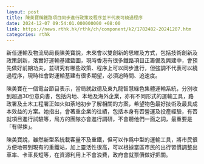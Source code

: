 ```yaml
---
layout: post
title: 陳美寶稱鐵路項目同步進行政策及程序並不代表可繞過程序
date: 2024-12-07 09:54:01.000000000 +08:00
link: https://news.rthk.hk/rthk/ch/component/k2/1782482-20241207.htm
categories: rthk
---
```


新任運輸及物流局局長陳美寶說，未來會以雙創新的思維及方式，包括技術創新及政策創新，落實好運輸基建藍圖，現時香港有很多鐵路項目正籌備及興建中，會預先做好前期功夫，並研究有哪些政策、程序上可以同步進行，但強調不代表可以繞過程序，現時社會對運輸基建有很多期望，必須追時間、追速度。

陳美寶在一個電台節目表示，當局就啟德及東九龍智慧綠色集體運輸系統，分別收到超過30份意向書，包括内地、本地及海外企業，亦有不同形式的運輸工具，路政署及土木工程署正如火如荼地初步了解相關的方案，希望物色最好技術及最具成本效益的方案。她指出，會著重企業的往績，包括本身有否營運及投產經驗，有否就項目進行試驗等，局方的團隊亦會進行調研，不會聽他們一面之詞，最重要是「有得揀」。

陳美寶說，雖然新型系統載客量不及重鐵，但可以作爲中型的運輸工具，將市民很方便地帶到現有的重鐵站，加上靈活性很高，可以根據當區市民的出行習慣調整出車率、卡車長短等，在資源利用上不會浪費，政府會就票價做好把關。
